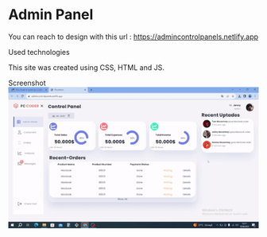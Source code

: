 # Admin Panel

You can reach to design with this url : https://admincontrolpanels.netlify.app

Used technologies

This site was created using CSS, HTML and JS.

Screenshot
![adminpaneliproeject](3adminpaneli.gif)